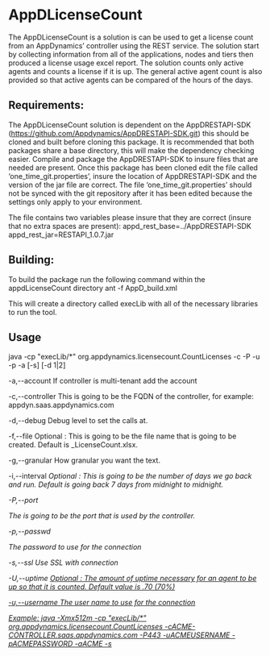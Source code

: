 AppDLicenseCount
===========

The AppDLicenseCount is a solution is can be used to get a license count from an 
AppDynamics’ controller using the REST service. The solution start by collecting 
information from all of the applications, nodes and tiers then produced a license 
usage excel report. The solution counts only active agents and counts a license 
if it is up. The general active agent count is also provided so that active agents 
can be compared of the hours of the days.

Requirements:
-------------------
The AppDLicenseCount solution is dependent on the AppDRESTAPI-SDK 
               (https://github.com/Appdynamics/AppDRESTAPI-SDK.git) this should be 
cloned and built before cloning this package. It is recommended that both packages 
share a base directory, this will make the dependency checking easier. Compile and 
package the AppDRESTAPI-SDK to insure files that are needed are present. Once this 
package has been cloned edit the file called ‘one_time_git.properties’, insure the 
location of AppDRESTAPI-SDK and the version of the jar file are correct. The file 
‘one_time_git.properties’ should not be synced with the git repository after it has 
been edited because the settings only apply to your environment.

The file contains two variables please insure that they are correct (insure that no 
extra spaces are present):
appd_rest_base=../AppDRESTAPI-SDK
appd_rest_jar=RESTAPI_1.0.7.jar

Building:
-----------
To build the package run the following command within the appdLicenseCount directory
      ant -f AppD_build.xml

This will create a directory called execLib with all of the necessary libraries to run the tool.


Usage
--------
java -cp "execLib/*" org.appdynamics.licensecount.CountLicenses -c <FQDN-For-Controller> -P <PORT> -u<USER-NAME> -p <PASSWORD> -a <ACCOUNT-NAME> [-s] [-d 1|2]

 -a,--account <a>      If controller is multi-tenant add the account

 -c,--controller <c>   This is going to be the FQDN of the controller, for example: appdyn.saas.appdynamics.com

 -d,--debug <d>        Debug level to set the calls at.

 -f,--file <f>         Optional : This is going to be the file name that is going to be created. Default is <AccountName>_LicenseCount.xlsx.


 -g,--granular         How granular you want the text.

 -i,--interval <i>     Optional : This is going to be the number of days we go back and run. Default is going back 7 days from midnight to midnight.

 -P,--port <P>         The is going to be the port that is used by the controller.

 -p,--passwd <p>       The password to use for the connection

 -s,--ssl              Use SSL with connection

 -U,--uptime <U>       Optional : The amount of uptime necessary for an agent to be up so that it is counted. Default value is .70 (70%) 

 -u,--username <u>     The user name to use for the connection

Example:
java -Xmx512m -cp "execLib/*" org.appdynamics.licensecount.CountLicenses -cACME-CONTROLLER.saas.appdynamics.com -P443 -uACMEUSERNAME -pACMEPASSWORD -aACME -s 


